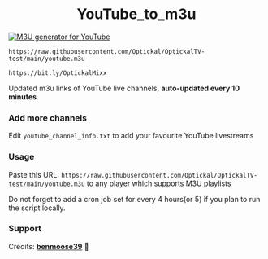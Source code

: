 
<h1 align="center"> YouTube_to_m3u </h1>

[![M3U generator for YouTube](https://github.com/Optickal/OptickalTV-test/actions/workflows/m3u_Generator.yml/badge.svg)](https://github.com/Optickal/OptickalTV-test/actions/workflows/m3u_Generator.yml)



`https://raw.githubusercontent.com/Optickal/OptickalTV-test/main/youtube.m3u`

`https://bit.ly/OptickalMixx`

Updated m3u links of YouTube live channels, **auto-updated every 10 minutes**.


### Add more channels
Edit `youtube_channel_info.txt` to add your favourite YouTube livestreams


### Usage
Paste this URL: `https://raw.githubusercontent.com/Optickal/OptickalTV-test/main/youtube.m3u` to any player which supports M3U playlists

Do not forget to add a cron job set for every 4 hours(or 5) if you plan to run the script locally.


### Support

Credits: [**benmoose39**](https://github.com/benmoose39) 🙂
